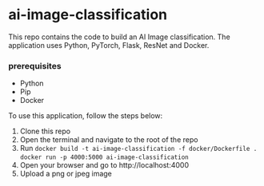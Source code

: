 # ai-image-classification
This repo contains the code to build an AI Image classification. The application uses Python, PyTorch, Flask, ResNet and Docker.

### prerequisites
- Python
- Pip
- Docker

To use this application, follow the steps below:

1. Clone this repo
2. Open the terminal and navigate to the root of the repo
3. Run
   ```docker build -t ai-image-classification -f docker/Dockerfile .```
   ```docker run -p 4000:5000 ai-image-classification```
4. Open your browser and go to http://localhost:4000
5. Upload a png or jpeg image

